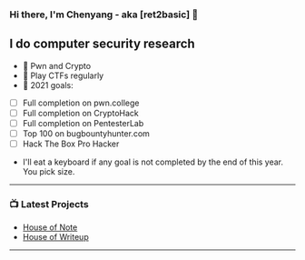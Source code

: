 ### Hi there, I'm Chenyang - aka [ret2basic] 👋

## I do computer security research

- 🤖 Pwn and Crypto
- 🚩 Play CTFs regularly
- 🥅 2021 goals:

- [ ] Full completion on pwn.college
- [ ] Full completion on CryptoHack
- [ ] Full completion on PentesterLab
- [ ] Top 100 on bugbountyhunter.com
- [ ] Hack The Box Pro Hacker

- I'll eat a keyboard if any goal is not completed by the end of this year. You pick size.

---

### 📺 Latest Projects

<!-- PROJECTS:START -->
- [House of Note](https://www.ctfnote.com)
- [House of Writeup](https://www.ctfwriteup.com)
<!-- PROJECTS:END -->

---

[website]: https://www.ret2basic.com
[twitter]: https://twitter.com/ret2basic
